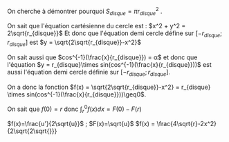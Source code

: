 On cherche à démontrer pourquoi $S_{disque} = πr_{disque}^2$ .

On sait que l'équation cartésienne du cercle est :
$x^2 + y^2 = 2\sqrt{r_{disque}}$ 
Et donc que l'équation demi cercle défine sur $[-r_{disque};r_{disque}]$ est $y = \sqrt{2\sqrt{r_{disque}}-x^2}$ 

On sait aussi que $cos^{-1}(\frac{x}{r_{disque}}) = α$ et donc que l'équation $y = r_{disque}\times sin(cos^{-1}(\frac{x}{r_{disque}}))$ est aussi l'équation demi cercle définie sur $[-r_{disque};r_{disque}]$.

On a donc la fonction $f(x) = \sqrt{2\sqrt{r_{disque}}-x^2} = r_{disque} \times sin(cos^{-1}(\frac{x}{r_{disque}}))\geq0$.

On sait que $f(0) = r$ donc $\int_{r}^{0} f(x) dx = F(0)-F(r)$ 

$f(x)=\frac{u'}{2\sqrt{u}}$ ; $F(x)=\sqrt{u}$ 
$f(x) = \frac{4\sqrt{r}-2x^2}{2\sqrt{2\sqrt{}}}
